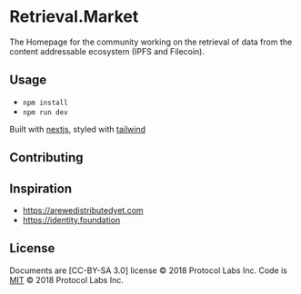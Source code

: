 # Retrieval.Market

The Homepage for the community working on the retrieval of data from the content addressable ecosystem (IPFS and Filecoin).

## Usage

- `npm install`
- `npm run dev`

Built with [nextjs], styled with [tailwind]

## Contributing

## Inspiration

- https://arewedistributedyet.com
- https://identity.foundation

## License

Documents are [CC-BY-SA 3.0] license © 2018 Protocol Labs Inc.
Code is [MIT](./LICENSE) © 2018 Protocol Labs Inc.

[nextjs]: https://nextjs.org
[tailwind]: https://tailwindcss.com
